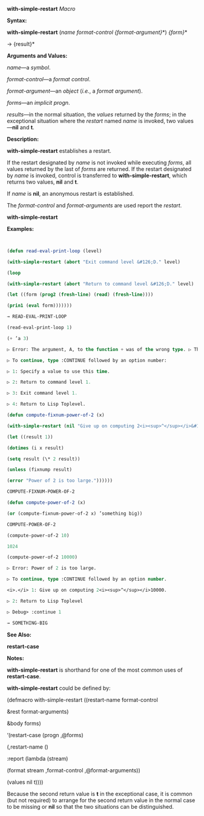 **with-simple-restart** *Macro* 



**Syntax:** 



**with-simple-restart** (*name format-control \{format-argument\}*\*) *\{form\}*\* 



→ \{result\}\* 



**Arguments and Values:** 



*name*—a *symbol*. 



*format-control*—a *format control*. 



*format-argument*—an *object* (*i.e.*, a *format argument*). 



*forms*—an *implicit progn*. 



*results*—in the normal situation, the *values* returned by the *forms*; in the exceptional situation where the *restart* named *name* is invoked, two values—**nil** and **t**. 



**Description:** 



**with-simple-restart** establishes a restart. 



If the restart designated by *name* is not invoked while executing *forms*, all values returned by the last of *forms* are returned. If the restart designated by *name* is invoked, control is transferred to **with-simple-restart**, which returns two values, **nil** and **t**. 



If *name* is **nil**, an anonymous restart is established. 



The *format-control* and *format-arguments* are used report the *restart*. 







 



 



**with-simple-restart** 



**Examples:**
```lisp
 

(defun read-eval-print-loop (level) 

(with-simple-restart (abort "Exit command level &#126;D." level) 

(loop 

(with-simple-restart (abort "Return to command level &#126;D." level) 

(let ((form (prog2 (fresh-line) (read) (fresh-line)))) 

(prin1 (eval form))))))) 

→ READ-EVAL-PRINT-LOOP 

(read-eval-print-loop 1) 

(+ ’a 3) 

▷ Error: The argument, A, to the function + was of the wrong type. ▷ The function expected a number. 

▷ To continue, type :CONTINUE followed by an option number: 

▷ 1: Specify a value to use this time. 

▷ 2: Return to command level 1. 

▷ 3: Exit command level 1. 

▷ 4: Return to Lisp Toplevel. 

(defun compute-fixnum-power-of-2 (x) 

(with-simple-restart (nil "Give up on computing 2<i><sup>^</sup></i>&#126;D." x) 

(let ((result 1)) 

(dotimes (i x result) 

(setq result (\* 2 result)) 

(unless (fixnump result) 

(error "Power of 2 is too large.")))))) 

COMPUTE-FIXNUM-POWER-OF-2 

(defun compute-power-of-2 (x) 

(or (compute-fixnum-power-of-2 x) ’something big)) 

COMPUTE-POWER-OF-2 

(compute-power-of-2 10) 

1024 

(compute-power-of-2 10000) 

▷ Error: Power of 2 is too large. 

▷ To continue, type :CONTINUE followed by an option number. 

<i>.</i> 1: Give up on computing 2<i><sup>^</sup></i>10000. 

▷ 2: Return to Lisp Toplevel 

▷ Debug> :continue 1 

→ SOMETHING-BIG 


```
**See Also:** 



**restart-case** 



**Notes:** 



**with-simple-restart** is shorthand for one of the most common uses of **restart-case**. 



 



 



**with-simple-restart** could be defined by: 



(defmacro with-simple-restart ((restart-name format-control 



&amp;rest format-arguments) 



&amp;body forms) 



‘(restart-case (progn ,@forms) 



(,restart-name () 



:report (lambda (stream) 



(format stream ,format-control ,@format-arguments)) 



(values nil t)))) 



Because the second return value is **t** in the exceptional case, it is common (but not required) to arrange for the second return value in the normal case to be missing or **nil** so that the two situations can be distinguished. 



